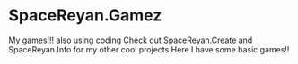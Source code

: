 # SpaceReyan.Gamez
My games!!! also using coding
Check out SpaceReyan.Create and SpaceReyan.Info for my other cool projects
Here I have some basic games!!
